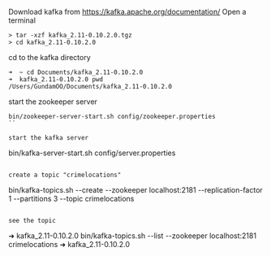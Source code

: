 Download kafka from https://kafka.apache.org/documentation/
Open a terminal
```
> tar -xzf kafka_2.11-0.10.2.0.tgz
> cd kafka_2.11-0.10.2.0
```

cd to the kafka directory
```
➜  ~ cd Documents/kafka_2.11-0.10.2.0
➜  kafka_2.11-0.10.2.0 pwd
/Users/GundamOO/Documents/kafka_2.11-0.10.2.0
```

start the zookeeper server
```
bin/zookeeper-server-start.sh config/zookeeper.properties
``

start the kafka server
```
bin/kafka-server-start.sh config/server.properties
```

create a topic "crimelocations"
```
bin/kafka-topics.sh --create --zookeeper localhost:2181 --replication-factor 1 --partitions 3 --topic crimelocations
```

see the topic

```
➜  kafka_2.11-0.10.2.0 bin/kafka-topics.sh --list --zookeeper localhost:2181
crimelocations
➜  kafka_2.11-0.10.2.0
```

